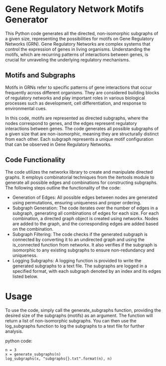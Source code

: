 # Gene Regulatory Network Motifs Generator
This Python code generates all the directed, non-isomorphic subgraphs of a given size, representing the possibilities for motifs on Gene Regulatory Networks (GRN). Gene Regulatory Networks are complex systems that control the expression of genes in living organisms. Understanding the motifs, which are recurring patterns of interactions between genes, is crucial for unraveling the underlying regulatory mechanisms.

## Motifs and Subgraphs
Motifs in GRNs refer to specific patterns of gene interactions that occur frequently across different organisms. They are considered building blocks of regulatory networks and play important roles in various biological processes such as development, cell differentiation, and response to environmental cues.

In this code, motifs are represented as directed subgraphs, where the nodes correspond to genes, and the edges represent regulatory interactions between genes. The code generates all possible subgraphs of a given size that are non-isomorphic, meaning they are structurally distinct from each other. Each subgraph represents a unique motif configuration that can be observed in Gene Regulatory Networks.

## Code Functionality
The code utilizes the networkx library to create and manipulate directed graphs. It employs combinatorial techniques from the itertools module to generate all possible edges and combinations for constructing subgraphs. The following steps outline the functionality of the code:
- Generation of Edges: All possible edges between nodes are generated using permutations, ensuring uniqueness and proper ordering.
- Subgraph Generation: The code iterates over the number of edges in a subgraph, generating all combinations of edges for each size. For each combination, a directed graph object is created using networkx. Nodes are added to the graph, and the corresponding edges are added based on the combination.
- Subgraph Filtering: The code checks if the generated subgraph is connected by converting it to an undirected graph and using the is_connected function from networkx. It also verifies if the subgraph is isomorphic to any existing subgraphs to ensure non-redundancy and uniqueness.
- Logging Subgraphs: A logging function is provided to write the generated subgraphs to a text file. The subgraphs are logged in a specified format, with each subgraph denoted by an index and its edges listed below.

# Usage
To use the code, simply call the generate_subgraphs function, providing the desired size of the subgraphs (motifs) as an argument. The function will return a list of non-isomorphic subgraphs. You can then use the log_subgraphs function to log the subgraphs to a text file for further analysis.

python code:
```
n = 3
x = generate_subgraphs(n)
log_subgraphs(x, "subgraphs{}.txt".format(n), n)
```
